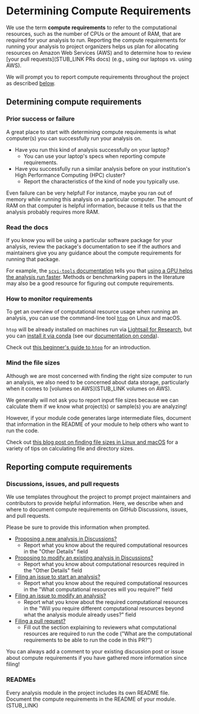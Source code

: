 # Determining Compute Requirements

We use the term **compute requirements** to refer to the computational resources, such as the number of CPUs or the amount of RAM, that are required for your analysis to run.
Reporting the compute requirements for running your analysis to project organizers helps us plan for allocating resources on Amazon Web Services (AWS) and to determine how to review [your pull requests](STUB_LINK PRs docs) (e.g., using our laptops vs. using AWS).

We will prompt you to report compute requirements throughout the project as described [below](#reporting-compute-requirements).

## Determining compute requirements

### Prior success or failure

A great place to start with determining compute requirements is what computer(s) you can successfully run your analysis on.

* Have you run this kind of analysis successfully on your laptop?
    * You can use your laptop's specs when reporting compute requirements.
* Have you successfully run a similar analysis before on your institution's High Performance Computing (HPC) cluster?
    * Report the characteristics of the kind of node you typically use.

Even failure can be very helpful!
For instance, maybe you ran out of memory while running this analysis on a particular computer.
The amount of RAM on that computer is helpful information, because it tells us that the analysis probably requires more RAM.

### Read the docs

If you know you will be using a particular software package for your analysis, review the package's documentation to see if the authors and maintainers give you any guidance about the compute requirements for running that package.

For example, the [`scvi-tools` documentation](https://docs.scvi-tools.org/en/stable/index.html) tells you that [using a GPU helps the analysis run faster](https://docs.scvi-tools.org/en/stable/installation.html#gpu).
Methods or benchmarking papers in the literature may also be a good resource for figuring out compute requirements.

### How to monitor requirements

To get an overview of computational resource usage when running an analysis, you can use the command-line tool [`htop`](https://htop.dev/) on Linux and macOS.

`htop` will be already installed on machines run via [Lightsail for Research](STUB_LINK), but you can [install it via conda](https://anaconda.org/conda-forge/htop) (see our [documentation on conda](software-requirements.md#adding-software-to-the-environment-and-tracking-installed-software)).

Check out [this beginner's guide to `htop`](https://spin.atomicobject.com/htop-guide/) for an introduction.

### Mind the file sizes

Although we are most concerned with finding the right size computer to run an analysis, we also need to be concerned about data storage, particularly when it comes to [volumes on AWS](STUB_LINK volumes on AWS).

We generally will not ask you to report input file sizes because we can calculate them if we know what project(s) or sample(s) you are analyzing!

However, if your module code generates large intermediate files, document that information in the README of your module to help others who want to run the code.

Check out [this blog post on finding file sizes in Linux and macOS](https://monovm.com/blog/how-to-find-the-file-size-in-linux/) for a variety of tips on calculating file and directory sizes.

## Reporting compute requirements

### Discussions, issues, and pull requests

We use templates throughout the project to prompt project maintainers and contributors to provide helpful information.
Here, we describe when and where to document compute requirements on GitHub Discussions, issues, and pull requests.

Please be sure to provide this information when prompted.

* [Proposing a new analysis in Discussions?](https://github.com/AlexsLemonade/OpenScPCA-analysis/discussions/new?category=propose-a-new-analysis)
    * Report what you know about the required computational resources in the "Other Details" field
* [Proposing to modify an existing analysis in Discussions?](https://github.com/AlexsLemonade/OpenScPCA-analysis/discussions/new?category=modify-an-existing-analysis)
    * Report what you know about computational resources required in the "Other Details" field
* [Filing an issue to start an analysis?](STUB_LINK)
    * Report what you know about the required computational resources in the "What computational resources will you require?" field
* [Filing an issue to modify an analysis?](STUB_LINK)
    * Report what you know about the required computational resources in the "Will you require different computational resources beyond what the analysis module already uses?" field
* [Filing a pull request?](STUB_LINK)
    * Fill out the section explaining to reviewers what computational resources are required to run the code ("What are the computational requirements to be able to run the code in this PR?")

You can always add a comment to your existing discussion post or issue about compute requirements if you have gathered more information since filing!

### READMEs

Every analysis module in the project includes its own README file.
Document the compute requirements in the README of your module. (STUB_LINK)
